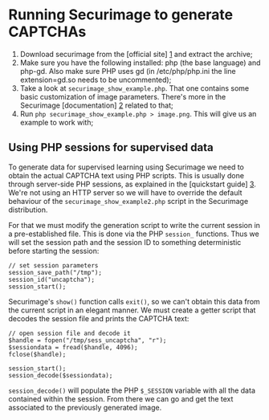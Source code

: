 Running Securimage to generate CAPTCHAs
=======================================

1. Download securimage from the [official site] [1] and extract the archive;
2. Make sure you have the following installed: php (the base language) and
   php-gd. Also make sure PHP uses gd (in /etc/php/php.ini the line
   extension=gd.so needs to be uncommented);
3. Take a look at `securimage_show_example.php`. That one contains some basic
   customization of image parameters. There's more in the Securimage
   [documentation] [2] related to that;
4. Run `php securimage_show_example.php > image.png`. This will give us
   an example to work with;

Using PHP sessions for supervised data
--------------------------------------

To generate data for supervised learning using Securimage we need to obtain
the actual CAPTCHA text using PHP scripts. This is usually done through
server-side PHP sessions, as explained in the [quickstart guide] [3].
We're not using an HTTP server so we will have to override the default
behaviour of the `securimage_show_example2.php` script in the Securimage
distribution.

For that we must modify the generation script to write the current session
in a pre-established file. This is done via the PHP `session_` functions.
Thus we will set the session path and the session ID to something
deterministic before starting the session:

	// set session parameters
	session_save_path("/tmp");
	session_id("uncaptcha");
	session_start();

Securimage's `show()` function calls `exit()`, so we can't obtain this
data from the current script in an elegant manner. We must create a
getter script that decodes the session file and prints the CAPTCHA text:


	// open session file and decode it
	$handle = fopen("/tmp/sess_uncaptcha", "r");
	$sessiondata = fread($handle, 4096);
	fclose($handle);

	session_start();
	session_decode($sessiondata);

`session_decode()` will populate the PHP `$_SESSION` variable with all the
data contained within the session. From there we can go and get the text
associated to the previously generated image.

[1]: http://www.phpcaptcha.org/download/
[2]: http://www.phpcaptcha.org/documentation/customizing-securimage/#charset
[3]: http://www.phpcaptcha.org/documentation/quickstart-guide/
